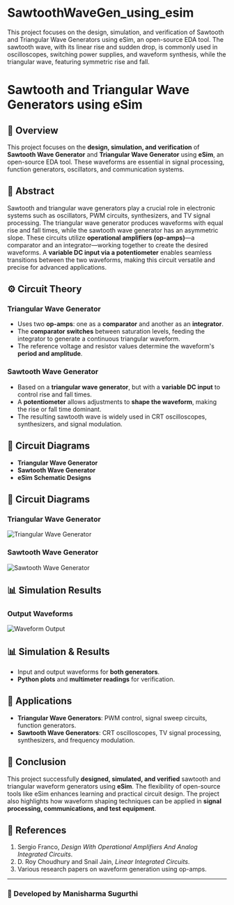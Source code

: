 # SawtoothWaveGen_using_esim
This project focuses on the design, simulation, and verification of Sawtooth and Triangular Wave Generators using eSim, an open-source EDA tool. The sawtooth wave, with its linear rise and sudden drop, is commonly used in oscilloscopes, switching power supplies, and waveform synthesis, while the triangular wave, featuring symmetric rise and fall.
# Sawtooth and Triangular Wave Generators using eSim

## 📌 Overview  
This project focuses on the **design, simulation, and verification** of **Sawtooth Wave Generator** and **Triangular Wave Generator** using **eSim**, an open-source EDA tool. These waveforms are essential in signal processing, function generators, oscillators, and communication systems.

## 📝 Abstract  
Sawtooth and triangular wave generators play a crucial role in electronic systems such as oscillators, PWM circuits, synthesizers, and TV signal processing. The triangular wave generator produces waveforms with equal rise and fall times, while the sawtooth wave generator has an asymmetric slope. These circuits utilize **operational amplifiers (op-amps)**—a comparator and an integrator—working together to create the desired waveforms. A **variable DC input via a potentiometer** enables seamless transitions between the two waveforms, making this circuit versatile and precise for advanced applications.

## ⚙️ Circuit Theory  
### **Triangular Wave Generator**  
- Uses two **op-amps**: one as a **comparator** and another as an **integrator**.  
- The **comparator switches** between saturation levels, feeding the integrator to generate a continuous triangular waveform.  
- The reference voltage and resistor values determine the waveform's **period and amplitude**.  

### **Sawtooth Wave Generator**  
- Based on a **triangular wave generator**, but with a **variable DC input** to control rise and fall times.  
- A **potentiometer** allows adjustments to **shape the waveform**, making the rise or fall time dominant.  
- The resulting sawtooth wave is widely used in CRT oscilloscopes, synthesizers, and signal modulation.  

## 📐 Circuit Diagrams  
- **Triangular Wave Generator**  
- **Sawtooth Wave Generator**  
- **eSim Schematic Designs**  
## 📐 Circuit Diagrams  
### Triangular Wave Generator  
![Triangular Wave Generator](Simulations/triangular_wave.png)

### Sawtooth Wave Generator  
![Sawtooth Wave Generator](Simulations/sawtooth.png)

## 📊 Simulation Results  
### Output Waveforms  
![Waveform Output](images/output_waveform.png)

## 📊 Simulation & Results  
- Input and output waveforms for **both generators**.  
- **Python plots** and **multimeter readings** for verification.  

## 🎯 Applications  
- **Triangular Wave Generators**: PWM control, signal sweep circuits, function generators.  
- **Sawtooth Wave Generators**: CRT oscilloscopes, TV signal processing, synthesizers, and frequency modulation.  

## 🚀 Conclusion  
This project successfully **designed, simulated, and verified** sawtooth and triangular waveform generators using **eSim**. The flexibility of open-source tools like eSim enhances learning and practical circuit design. The project also highlights how waveform shaping techniques can be applied in **signal processing, communications, and test equipment**.  

## 📜 References  
1. Sergio Franco, *Design With Operational Amplifiers And Analog Integrated Circuits*.  
2. D. Roy Choudhury and Snail Jain, *Linear Integrated Circuits*.  
3. Various research papers on waveform generation using op-amps.  

---

### 🔗 Developed by **Manisharma Sugurthi**  
